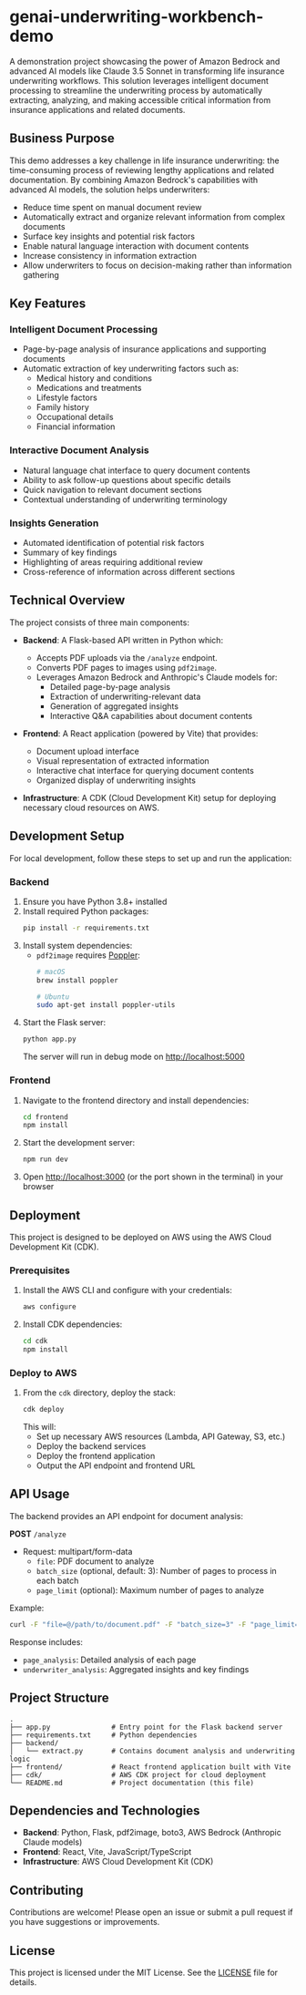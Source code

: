 # genai-underwriting-workbench-demo

A demonstration project showcasing the power of Amazon Bedrock and advanced AI models like Claude 3.5 Sonnet in transforming life insurance underwriting workflows. This solution leverages intelligent document processing to streamline the underwriting process by automatically extracting, analyzing, and making accessible critical information from insurance applications and related documents.

## Business Purpose

This demo addresses a key challenge in life insurance underwriting: the time-consuming process of reviewing lengthy applications and related documentation. By combining Amazon Bedrock's capabilities with advanced AI models, the solution helps underwriters:

- Reduce time spent on manual document review
- Automatically extract and organize relevant information from complex documents
- Surface key insights and potential risk factors
- Enable natural language interaction with document contents
- Increase consistency in information extraction
- Allow underwriters to focus on decision-making rather than information gathering

## Key Features

### Intelligent Document Processing
- Page-by-page analysis of insurance applications and supporting documents
- Automatic extraction of key underwriting factors such as:
  - Medical history and conditions
  - Medications and treatments
  - Lifestyle factors
  - Family history
  - Occupational details
  - Financial information

### Interactive Document Analysis
- Natural language chat interface to query document contents
- Ability to ask follow-up questions about specific details
- Quick navigation to relevant document sections
- Contextual understanding of underwriting terminology

### Insights Generation
- Automated identification of potential risk factors
- Summary of key findings
- Highlighting of areas requiring additional review
- Cross-reference of information across different sections


## Technical Overview

The project consists of three main components:

- **Backend**: A Flask-based API written in Python which:
  - Accepts PDF uploads via the `/analyze` endpoint.
  - Converts PDF pages to images using `pdf2image`.
  - Leverages Amazon Bedrock and Anthropic's Claude models for:
    - Detailed page-by-page analysis
    - Extraction of underwriting-relevant data
    - Generation of aggregated insights
    - Interactive Q&A capabilities about document contents

- **Frontend**: A React application (powered by Vite) that provides:
  - Document upload interface
  - Visual representation of extracted information
  - Interactive chat interface for querying document contents
  - Organized display of underwriting insights

- **Infrastructure**: A CDK (Cloud Development Kit) setup for deploying necessary cloud resources on AWS.

## Development Setup

For local development, follow these steps to set up and run the application:

### Backend
1. Ensure you have Python 3.8+ installed
2. Install required Python packages:
   ```bash
   pip install -r requirements.txt
   ```
3. Install system dependencies:
   - `pdf2image` requires [Poppler](https://poppler.freedesktop.org/):
     ```bash
     # macOS
     brew install poppler

     # Ubuntu
     sudo apt-get install poppler-utils
     ```
4. Start the Flask server:
   ```bash
   python app.py
   ```
   The server will run in debug mode on [http://localhost:5000](http://localhost:5000)

### Frontend
1. Navigate to the frontend directory and install dependencies:
   ```bash
   cd frontend
   npm install
   ```
2. Start the development server:
   ```bash
   npm run dev
   ```
3. Open [http://localhost:3000](http://localhost:3000) (or the port shown in the terminal) in your browser

## Deployment

This project is designed to be deployed on AWS using the AWS Cloud Development Kit (CDK).

### Prerequisites
1. Install the AWS CLI and configure with your credentials:
   ```bash
   aws configure
   ```
2. Install CDK dependencies:
   ```bash
   cd cdk
   npm install
   ```

### Deploy to AWS
1. From the `cdk` directory, deploy the stack:
   ```bash
   cdk deploy
   ```
   This will:
   - Set up necessary AWS resources (Lambda, API Gateway, S3, etc.)
   - Deploy the backend services
   - Deploy the frontend application
   - Output the API endpoint and frontend URL

## API Usage

The backend provides an API endpoint for document analysis:

**POST** `/analyze`
- Request: multipart/form-data
  - `file`: PDF document to analyze
  - `batch_size` (optional, default: 3): Number of pages to process in each batch
  - `page_limit` (optional): Maximum number of pages to analyze

Example:
```bash
curl -F "file=@/path/to/document.pdf" -F "batch_size=3" -F "page_limit=10" http://localhost:5000/analyze
```

Response includes:
- `page_analysis`: Detailed analysis of each page
- `underwriter_analysis`: Aggregated insights and key findings

## Project Structure

```
.
├── app.py               # Entry point for the Flask backend server
├── requirements.txt     # Python dependencies
├── backend/
│   └── extract.py       # Contains document analysis and underwriting logic
├── frontend/            # React frontend application built with Vite
├── cdk/                 # AWS CDK project for cloud deployment
└── README.md            # Project documentation (this file)
```

## Dependencies and Technologies

- **Backend**: Python, Flask, pdf2image, boto3, AWS Bedrock (Anthropic Claude models)
- **Frontend**: React, Vite, JavaScript/TypeScript
- **Infrastructure**: AWS Cloud Development Kit (CDK)

## Contributing

Contributions are welcome! Please open an issue or submit a pull request if you have suggestions or improvements.

## License

This project is licensed under the MIT License. See the [LICENSE](LICENSE) file for details.

